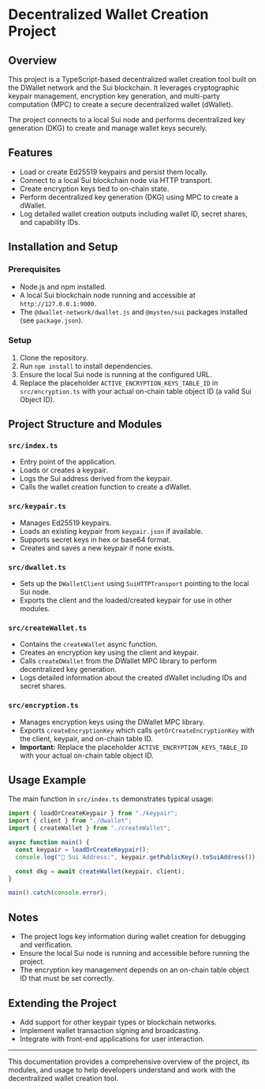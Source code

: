 # Decentralized Wallet Creation Project

## Overview
This project is a TypeScript-based decentralized wallet creation tool built on the DWallet network and the Sui blockchain. It leverages cryptographic keypair management, encryption key generation, and multi-party computation (MPC) to create a secure decentralized wallet (dWallet).

The project connects to a local Sui node and performs decentralized key generation (DKG) to create and manage wallet keys securely.

## Features
- Load or create Ed25519 keypairs and persist them locally.
- Connect to a local Sui blockchain node via HTTP transport.
- Create encryption keys tied to on-chain state.
- Perform decentralized key generation (DKG) using MPC to create a dWallet.
- Log detailed wallet creation outputs including wallet ID, secret shares, and capability IDs.

## Installation and Setup

### Prerequisites
- Node.js and npm installed.
- A local Sui blockchain node running and accessible at `http://127.0.0.1:9000`.
- The `@dwallet-network/dwallet.js` and `@mysten/sui` packages installed (see `package.json`).

### Setup
1. Clone the repository.
2. Run `npm install` to install dependencies.
3. Ensure the local Sui node is running at the configured URL.
4. Replace the placeholder `ACTIVE_ENCRYPTION_KEYS_TABLE_ID` in `src/encryption.ts` with your actual on-chain table object ID (a valid Sui Object ID).

## Project Structure and Modules

### `src/index.ts`
- Entry point of the application.
- Loads or creates a keypair.
- Logs the Sui address derived from the keypair.
- Calls the wallet creation function to create a dWallet.

### `src/keypair.ts`
- Manages Ed25519 keypairs.
- Loads an existing keypair from `keypair.json` if available.
- Supports secret keys in hex or base64 format.
- Creates and saves a new keypair if none exists.

### `src/dwallet.ts`
- Sets up the `DWalletClient` using `SuiHTTPTransport` pointing to the local Sui node.
- Exports the client and the loaded/created keypair for use in other modules.

### `src/createWallet.ts`
- Contains the `createWallet` async function.
- Creates an encryption key using the client and keypair.
- Calls `createDWallet` from the DWallet MPC library to perform decentralized key generation.
- Logs detailed information about the created dWallet including IDs and secret shares.

### `src/encryption.ts`
- Manages encryption keys using the DWallet MPC library.
- Exports `createEncryptionKey` which calls `getOrCreateEncryptionKey` with the client, keypair, and on-chain table ID.
- **Important:** Replace the placeholder `ACTIVE_ENCRYPTION_KEYS_TABLE_ID` with your actual on-chain table object ID.

## Usage Example

The main function in `src/index.ts` demonstrates typical usage:

```typescript
import { loadOrCreateKeypair } from "./keypair";
import { client } from "./dwallet";
import { createWallet } from "./createWallet";

async function main() {
  const keypair = loadOrCreateKeypair();
  console.log("🔑 Sui Address:", keypair.getPublicKey().toSuiAddress());

  const dkg = await createWallet(keypair, client);
}

main().catch(console.error);
```

## Notes
- The project logs key information during wallet creation for debugging and verification.
- Ensure the local Sui node is running and accessible before running the project.
- The encryption key management depends on an on-chain table object ID that must be set correctly.

## Extending the Project
- Add support for other keypair types or blockchain networks.
- Implement wallet transaction signing and broadcasting.
- Integrate with front-end applications for user interaction.

---

This documentation provides a comprehensive overview of the project, its modules, and usage to help developers understand and work with the decentralized wallet creation tool.
